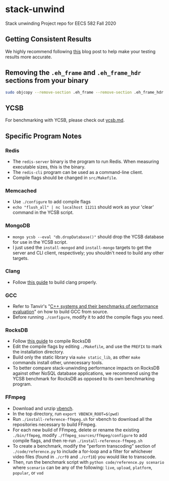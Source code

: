 # stack-unwind
Stack unwinding Project repo for EECS 582 Fall 2020 


## Getting Consistent Results

We highly recommend following [this](https://easyperf.net/blog/2019/08/02/Perf-measurement-environment-on-Linux) blog post to help make your testing results more accurate.

## Removing the `.eh_frame` and `.eh_frame_hdr` sections from your binary

```bash
sudo objcopy --remove-section .eh_frame --remove-section .eh_frame_hdr [binary]
```

## YCSB

For benchmarking with YCSB, please check out [ycsb.md](/ycsb.md).


## Specific Program Notes

### Redis

* The `redis-server` binary is the program to run Redis. When measuring executable sizes, this is the binary.
* The `redis-cli` program can be used as a command-line client.
* Compile flags should be changed in `src/Makefile`.

### Memcached

* Use `./configure` to add compile flags
* `echo "flush_all" | nc localhost 11211` should work as your 'clear' command in the YCSB script.

### MongoDB

* `mongo ycsb --eval "db.dropDatabase()"` should drop the YCSB database for use in the YCSB script.
* I just used the `install-mongod` and `install-mongo` targets to get the server and CLI client, respectively; you shouldn't need to build any other targets.

### Clang

* Follow [this guide](https://clang.llvm.org/get_started.html) to build clang properly.

### GCC

* Refer to Tanvir's "[C++ systems and their benchmarks of performance evaluation](https://docs.google.com/document/d/1ZPYYSQDf_syft2VQtuxxrqCUNiB0f13dusvcjo6KAoc/edit?ts=5f53dda7)" on how to build GCC from source.
* Before running `./configure`, modify it to add the compile flags you need.

### RocksDB

* Follow [this guide](https://github.com/facebook/rocksdb/blob/master/INSTALL.md) to compile RocksDB
* Edit the compile flags by editing `./Makefile`, and use the `PREFIX` to mark the installation directory.
* Build only the static library via `make static_lib`, as other `make` commands install other, unnecessary tools.
* To better compare stack-unwinding performance impacts on RocksDB against other NoSQL database applications, we recommend using the YCSB benchmark for RocksDB as opposed to its own benchmarking program.

### FFmpeg

* Download and unzip [vbench](http://arcade.cs.columbia.edu/vbench/). 
* In the top directory, run `export VBENCH_ROOT=$(pwd)`
* Run `./install-reference-ffmpeg.sh` for vbench to download all the repositories necessary to build FFmpeg.
* For each new build of FFmpeg, delete or rename the existing `./bin/ffmpeg`, modify `./ffmpeg_sources/ffmpeg/configure` to add compile flags, and then re-run `./install-reference-ffmpeg.sh`
* To create a benchmark, modify the "perform transcoding" section of `./code/reference.py` to include a for-loop and a filter for whichever video files (found in `./crf0` and `./crf18`) you would like to transcode.
* Then, run the benchmark script with `python code/reference.py scenario` where `scenario` can be any of the following: `live`, `upload`, `platform`, `popular`, or `vod`